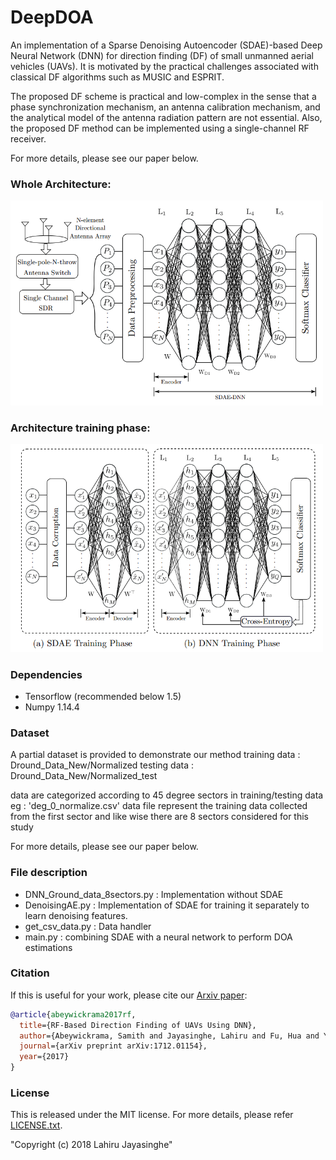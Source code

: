 # DeepDOA
An implementation of a Sparse Denoising Autoencoder (SDAE)-based Deep Neural Network (DNN) for direction finding (DF) of small unmanned aerial vehicles (UAVs). It is motivated by the practical challenges associated with classical DF algorithms such as MUSIC and ESPRIT. 

The proposed DF scheme is practical and low-complex in the sense that a phase synchronization mechanism, an antenna calibration mechanism, and the analytical model of the antenna radiation pattern are not essential. Also, the proposed DF method can be implemented using a single-channel RF receiver.

For more details, please see our paper below.

### Whole Architecture:

<img src="images/Whole_Architecture.PNG" width="500">

### Architecture training phase:

<img src="images/Training.PNG" width="500">


### Dependencies

- Tensorflow (recommended below 1.5)
- Numpy 1.14.4

### Dataset

A partial dataset is provided to demonstrate our method
training data : Dround_Data_New/Normalized
testing data : Dround_Data_New/Normalized_test

data are categorized according to 45 degree sectors in training/testing data 
eg : 'deg_0_normalize.csv' data file represent the training data collected from the first sector and like wise there are 8 sectors considered for this study

For more details, please see our paper below.

### File description 

- DNN_Ground_data_8sectors.py : Implementation without SDAE
- DenoisingAE.py : Implementation of SDAE for training it separately to learn denoising features.
- get_csv_data.py : Data handler
- main.py : combining SDAE with a neural network to perform DOA estimations


### Citation

If this is useful for your work, please cite our [Arxiv paper](https://arxiv.org/pdf/1712.01154.pdf):

```bibtex
@article{abeywickrama2017rf,
  title={RF-Based Direction Finding of UAVs Using DNN},
  author={Abeywickrama, Samith and Jayasinghe, Lahiru and Fu, Hua and Yuen, Chau},
  journal={arXiv preprint arXiv:1712.01154},
  year={2017}
}
```
### License
This is released under the MIT license. For more details, please refer
[LICENSE.txt](https://github.com/LahiruJayasinghe/DeepDOA/blob/master/LICENSE).

"Copyright (c) 2018 Lahiru Jayasinghe"
